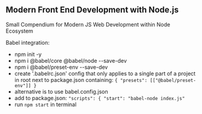 ## Modern Front End Development with Node.js

Small Compendium for Modern JS Web Development within Node Ecosystem

Babel integration:

- npm init -y
- npm i @babel/core @babel/node --save-dev
- npm i @babel/preset-env --save-dev
- create '.babelrc.json' config that only applies to a single part of a project in root next to package.json containing:
  `{
    "presets": [["@babel/preset-env"]]
}`
- alternative is to use babel.config.json
- add to package.json:
  `"scripts": {
"start": "babel-node index.js"`
- run `npm start` in terminal
